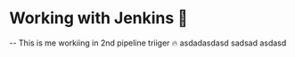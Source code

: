 # Working with Jenkins 🚀
--
This is me workiing in 2nd pipeline triiger 🔥
asdadasdasd
sadsad
asdasd
